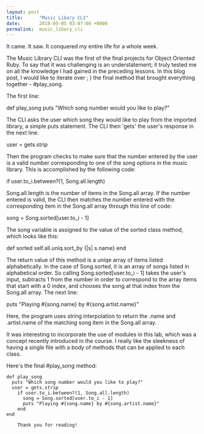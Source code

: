 ```yaml
---
layout: post
title:      "Music Libary CLI"
date:       2018-05-05 03:07:06 +0000
permalink:  music_libary_cli
---
```



It came. It saw. It conquered my entire life for a whole week.

The Music Library CLI was the first of the final projects for Object Oriented Ruby. To say that it was challenging is an understatement; it truly tested me on all the knowledge I had gained in the preceding lessons. In this blog post, I would like to iterate over ; ) the final method that brought everything together - #play_song.

The first line:

  def play_song
    puts "Which song number would you like to play?"

The CLI asks the user which song they would like to play from the imported library, a simple puts statement. The CLI then 'gets' the user's response in the next line:

  user = gets.strip
	
Then the program checks to make sure that the number entered by the user is a valid number corresponding to one of the song options in the music library. This is accomplished by the following code:

  if user.to_i.between?(1, Song.all.length)
	
Song.all.length is the number of items in the Song.all array. If the number entered is valid, the CLI then matches the number entered with the corresponding item in the Song.all array through this line of code:

  song = Song.sorted[user.to_i - 1]
	
The song variable is assigned to the value of the sorted class method, which looks like this:

  def sorted
    self.all.uniq.sort_by {|s| s.name}
		  end
			
The return value of this method is a uniqe array of items listed alphabetically. In the case of Song.sorted, it is an array of songs listed in alphabetical order. So calling Song.sorted[user.to_i - 1] takes the user's input, subtracts 1 from the number in order to correspond to the array items that start with a 0 index, and chooses the song at that index from the Song.all array. The next line:

  puts "Playing #{song.name} by #{song.artist.name}"
	
Here, the program uses string interpolation to return the .name and .artist.name of the matching song item in the Song.all array. 

It was interesting to incorporate the use of modules in this lab, which was a concept recently introduced in the course. I really like the sleekness of having a single file with a body of methods that can be applied to each class. 

Here's the final #play_song method:

    def play_song
      puts "Which song number would you like to play?"
      user = gets.strip
        if user.to_i.between?(1, Song.all.length)
          song = Song.sorted[user.to_i - 1]
          puts "Playing #{song.name} by #{song.artist.name}"
        end
    end
		
		Thank you for reading!
